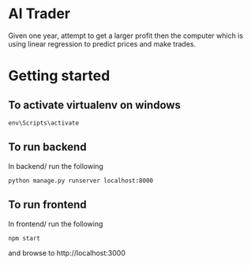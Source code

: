 # AI Trader
Given one year, attempt to get a larger profit then the computer which is using linear regression to predict prices and make trades.

# Getting started
## To activate virtualenv on windows
`env\Scripts\activate`

## To run backend
In backend/ run the following

`python manage.py runserver localhost:8000`

## To run frontend
In frontend/ run the following

`npm start`

and browse to http://localhost:3000